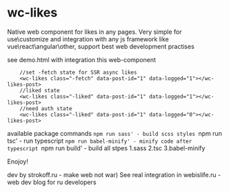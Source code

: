 # wc-likes
Native web component for likes in any pages. Very simple for use\customize and integration with any js framework like vue\react\angular\other, support best web development practises

see demo.html with integration this web-component
```
    //set -fetch state for SSR async likes
    <wc-likes class="-fetch" data-post-id="1" data-logged="1"></wc-likes-post>
    //liked state
    <wc-likes class="-liked" data-post-id="1" data-logged="1"></wc-likes-post>
    //need auth state
    <wc-likes class="-liked" data-post-id="1" data-logged="0"></wc-likes-post>
```
available package commands
`npm run sass' - build scss styles
`npm run tsc' - run typescript
`npm run babel-minify' - minify code after typescript
`npm run build' - build all stpes 1.sass 2.tsc 3.babel-minify

Enojoy!

dev by strokoff.ru - make web not war)
See real integration in webislife.ru - web dev blog for ru developers